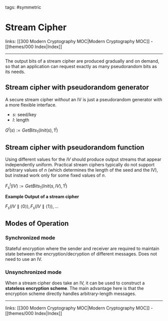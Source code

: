 tags: #symmetric

# Stream Cipher

links: [[300 Modern Cryptography MOC|Modern Cryptography MOC]] - [[themes/000 Index|Index]]

---

The output bits of a stream cipher are produced gradually and on demand, so that an application can request exactly as many pseudorandom bits as its needs.

## Stream cipher with pseudorandom generator

A secure stream cipher *without* an IV is just a pseudorandom generator with a more flexible interface.
- $s$: seed/key
- $l$: length

$G^l(s) := GetBits_1(Init(s), 1^l)$

## Stream cipher with pseudorandom function

Using different values for the $IV$ should produce output streams that appear independently uniform. Practical stream ciphers typically do not support arbitrary values of $n$ (which determines the length of the seed and the IV), but instead work only for some fixed values of $n$.

$F_s^l(IV) := GetBits_1(Init(s, IV), 1^l)$

**Example Output of a stream cipher**

$F_s(IV \parallel \langle 0 \rangle),F_s(IV \parallel \langle 1 \rangle), ...$

## Modes of Operation

### Synchronized mode

Stateful encryption where the sender and receiver are required to maintain state between the encryption/decryption of different messages. Does not need to use an IV.

### Unsynchronized mode

When a stream cipher does take an IV, it can be used to construct a **stateless encryption scheme**. The main advantage here is that the encryption scheme directly handles arbitrary-length messages.


---
links: [[300 Modern Cryptography MOC|Modern Cryptography MOC]] - [[themes/000 Index|Index]]